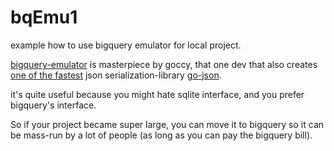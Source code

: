 
# bqEmu1

example how to use bigquery emulator for local project.

[bigquery-emulator](//github.com/goccy/bigquery-emulator) is masterpiece by goccy, that one dev that also creates [one of the fastest](//github.com/kokizzu/kokizzu-benchmark/blob/master/ser-deser/README.md) json serialization-library 
[go-json](//github.com/goccy/go-json).

it's quite useful because you might hate sqlite interface, and you prefer bigquery's interface.

So if your project became super large, you can move it to bigquery so it can be mass-run by a lot of people (as long as you can pay the bigquery bill).

